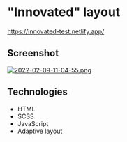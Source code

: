 # "Innovated" layout

https://innovated-test.netlify.app/

## Screenshot

[![2022-02-09-11-04-55.png](https://i.postimg.cc/HsnvxF5p/2022-02-09-11-04-55.png)](https://postimg.cc/WhRwYWXK)

## Technologies

- HTML
- SCSS
- JavaScript
- Adaptive layout